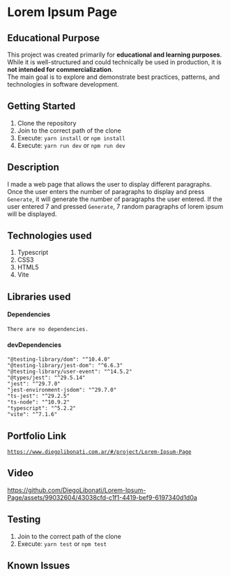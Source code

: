 # Lorem Ipsum Page

## Educational Purpose

This project was created primarily for **educational and learning purposes**.  
While it is well-structured and could technically be used in production, it is **not intended for commercialization**.  
The main goal is to explore and demonstrate best practices, patterns, and technologies in software development.

## Getting Started

1. Clone the repository
2. Join to the correct path of the clone
3. Execute: `yarn install` or `npm install`
4. Execute: `yarn run dev` or `npm run dev`

## Description

I made a web page that allows the user to display different paragraphs. Once the user enters the number of paragraphs to display and press `Generate`, it will generate the number of paragraphs the user entered. If the user entered 7 and pressed `Generate`, 7 random paragraphs of lorem ipsum will be displayed.

## Technologies used

1. Typescript
2. CSS3
3. HTML5
4. Vite

## Libraries used

#### Dependencies

```
There are no dependencies.
```

#### devDependencies

```
"@testing-library/dom": "^10.4.0"
"@testing-library/jest-dom": "^6.6.3"
"@testing-library/user-event": "^14.5.2"
"@types/jest": "^29.5.14"
"jest": "^29.7.0"
"jest-environment-jsdom": "^29.7.0"
"ts-jest": "^29.2.5"
"ts-node": "^10.9.2"
"typescript": "^5.2.2"
"vite": "^7.1.6"
```

## Portfolio Link

[`https://www.diegolibonati.com.ar/#/project/Lorem-Ipsum-Page`](https://www.diegolibonati.com.ar/#/project/Lorem-Ipsum-Page)

## Video

https://github.com/DiegoLibonati/Lorem-Ipsum-Page/assets/99032604/43038cfd-c1f1-4419-bef9-6197340d1d0a

## Testing

1. Join to the correct path of the clone
2. Execute: `yarn test` or `npm test`

## Known Issues
